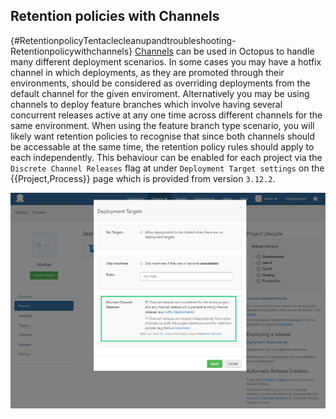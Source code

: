 ## Retention policies with Channels
{#RetentionpolicyTentaclecleanupandtroubleshooting-Retentionpolicywithchannels}
[Channels](/docs/key-concepts/projects/channels.md) can be used in Octopus to handle many different deployment scenarios. In some cases you may have a hotfix channel in which deployments, as they are promoted through their environments, should be considered as overriding deployments from the default channel for the given enviroment. Alternatively you may be using channels to deploy feature branches which involve having several concurrent releases active at any one time across different channels for the same environment. When using the feature branch type scenario, you will likely want retention policies to recognise that since both channels should be accessable at the same time, the retention policy rules should apply to each independently. This behaviour can be enabled for each project via the `Discrete Channel Releases` flag at under `Deployment Target settings` on the {{Project,Process}} page which is provided from version `3.12.2`.

![Discrete Channel Release](/docs/images/discrete-channel-release.png "width=500")